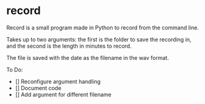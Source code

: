 # record
Record is a small program made in Python to record from the command line.

Takes up to two arguments: the first is the folder to save the recording in, and the second is the length in minutes to record.  

The file is saved with the date as the filename in the wav format.


To Do:

- [] Reconfigure argument handling
- [] Document code
- [] Add argument for different filename

